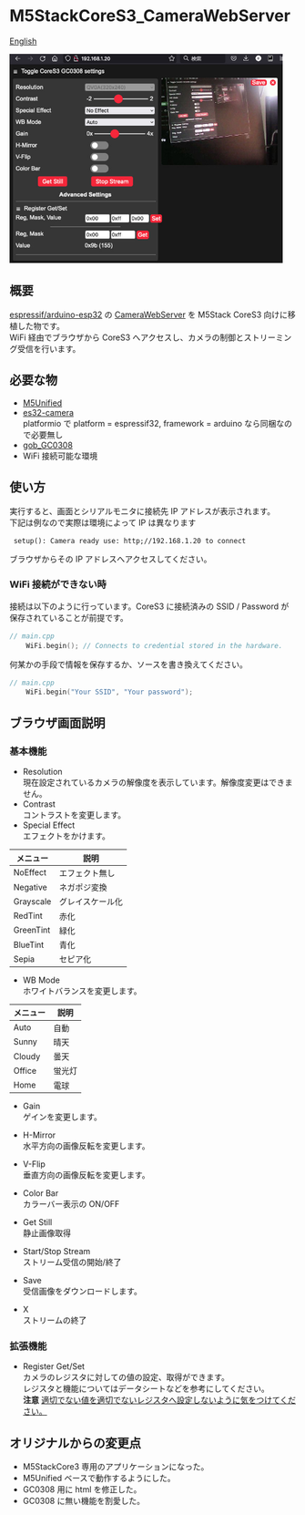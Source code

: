 # M5StackCoreS3_CameraWebServer

[English](README.en.md)

<img src="./M5StackCoreS3_CameraWebServer.jpg" width="480">

## 概要
[espressif/arduino-esp32](https://github.com/espressif/arduino-esp32) の [CameraWebServer](https://github.com/espressif/arduino-esp32/blob/master/libraries/ESP32/examples/Camera/CameraWebServer) を M5Stack CoreS3 向けに移植した物です。  
WiFi 経由でブラウザから CoreS3 へアクセスし、カメラの制御とストリーミング受信を行います。


## 必要な物
* [M5Unified](https://github.com/m5stack/M5Unified)
* [es32-camera](https://github.com/espressif/esp32-camera/tree/master)  
platformio で platform = espressif32, framework = arduino なら同梱なので必要無し
* [gob_GC0308](https://github.com/GOB52/gob_GC0308)
* WiFi 接続可能な環境

## 使い方
実行すると、画面とシリアルモニタに接続先 IP アドレスが表示されます。  
下記は例なので実際は環境によって IP は異なります
```
 setup(): Camera ready use: http;//192.168.1.20 to connect
```
ブラウザからその IP アドレスへアクセスしてください。

### WiFi 接続ができない時
接続は以下のように行っています。CoreS3 に接続済みの SSID / Password が保存されていることが前提です。

```cpp
// main.cpp
    WiFi.begin(); // Connects to credential stored in the hardware.
```
何某かの手段で情報を保存するか、ソースを書き換えてください。
```cpp
// main.cpp
    WiFi.begin("Your SSID", "Your password");
```

## ブラウザ画面説明
### 基本機能
* Resolution  
現在設定されているカメラの解像度を表示しています。解像度変更はできません。
* Contrast  
コントラストを変更します。
* Special Effect  
エフェクトをかけます。

|メニュー|説明|
|---|---|
|NoEffect|エフェクト無し|
|Negative|ネガポジ変換|
|Grayscale|グレイスケール化|
|RedTint|赤化|
|GreenTint|緑化|
|BlueTint|青化|
|Sepia|セピア化|

* WB Mode  
ホワイトバランスを変更します。

|メニュー|説明|
|---|---|
|Auto|自動|
|Sunny|晴天|
|Cloudy|曇天|
|Office|蛍光灯|
|Home|電球|

* Gain  
ゲインを変更します。

* H-Mirror  
水平方向の画像反転を変更します。
* V-Flip  
垂直方向の画像反転を変更します。
* Color Bar  
カラーバー表示の ON/OFF
* Get Still  
静止画像取得
* Start/Stop Stream  
ストリーム受信の開始/終了
* Save  
受信画像をダウンロードします。
* X  
ストリームの終了

### 拡張機能
* Register Get/Set  
カメラのレジスタに対しての値の設定、取得ができます。  
レジスタと機能についてはデータシートなどを参考にしてください。  
**注意** <ins>適切でない値を適切でないレジスタへ設定しないように気をつけてください。</ins>

## オリジナルからの変更点
* M5StackCore3 専用のアプリケーションになった。
* M5Unified ベースで動作するようにした。
* GC0308 用に html を修正した。
* GC0308 に無い機能を割愛した。
 
